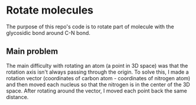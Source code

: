 # Rotate molecules

The purpose of this repo's code is to rotate part of molecule with the glycosidic bond around C-N bond.

## Main problem

The main difficulty with rotating an atom (a point in 3D space) was that the rotation axis isn't always passing through the origin. 
To solve this, I made a rotation vector (coordinates of carbon atom - coordinates of nitrogen atom) and then moved each nucleus so that the nitrogen is in the center of the 3D space. 
After rotating around the vector, I moved each point back the same distance.
